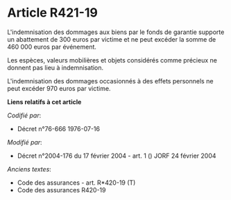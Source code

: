 # Article R421-19

L'indemnisation des dommages aux biens par le fonds de garantie supporte un abattement de 300 euros par victime et ne peut
excéder la somme de 460 000 euros par événement.

Les espèces, valeurs mobilières et objets considérés comme précieux ne donnent pas lieu à indemnisation.

L'indemnisation des dommages occasionnés à des effets personnels ne peut excéder 970 euros par victime.

**Liens relatifs à cet article**

_Codifié par_:

  - Décret n°76-666 1976-07-16

_Modifié par_:

  - Décret n°2004-176 du 17 février 2004 - art. 1 () JORF 24 février 2004

_Anciens textes_:

  - Code des assurances - art. R*420-19 (T)
  - Code des assurances R420-19
